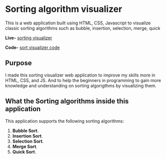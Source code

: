 # Sorting algorithm visualizer

This is a web application built using HTML, CSS, Javascript to visualize classic sorting algorithms such as bubble, insertion, selection, merge, quick 

**Live-** [sorting visualizer](https://Ankur-Sing.github.io/Sorting-Visualizer/) 

**Code-** [sort visualizer code](https://github.com/Ankur-Sing/Sorting-Visualizer.git)

## Purpose

I made this sorting visualizer web application to improve my skills more in
HTML, CSS, and JS. And to help the beginners in programming to gain more knowledge and understanding on sorting algorigthms by visualizing them.

## What the Sorting algorithms inside this application

This application supports the following sorting algorithms:

1. **Bubble Sort**.
2. **Insertion Sort**.
3. **Selection Sort**.
4. **Merge Sort**.
5. **Quick Sort**.
